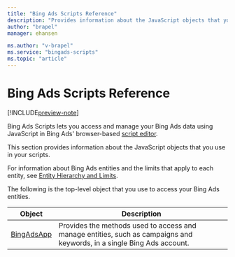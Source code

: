 ```yaml
---
title: "Bing Ads Scripts Reference"
description: "Provides information about the JavaScript objects that you use in your scripts."
author: "brapel"
manager: ehansen

ms.author: "v-brapel"
ms.service: "bingads-scripts"
ms.topic: "article"
---
```


# Bing Ads Scripts Reference

[!INCLUDE[preview-note](./includes/preview-note.md)]

Bing Ads Scripts lets you access and manage your Bing Ads data using JavaScript in Bing Ads' browser-based [script editor](./get-started.md).

This section provides information about the JavaScript objects that you use in your scripts.

For information about Bing Ads entities and the limits that apply to each entity, see [Entity Hierarchy and Limits](/bingads/guides/entity-hierarchy-limits.md).

The following is the top-level object that you use to access your Bing Ads entities.

|Object|Description|
|-|-
[BingAdsApp](./reference/BingAdsApp.md)|Provides the methods used to access and manage entities, such as campaigns and keywords, in a single Bing Ads account.
